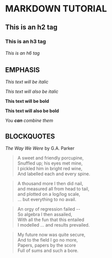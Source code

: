# MARKDOWN TUTORIAL

## This is an h2 tag

### This is an h3 tag

###### This is an h6 tag

## EMPHASIS

*This text will be italic*

_This text will also be italic_

**This text will be bold**

__This text will also be bold__

_You **can** combine them_

## BLOCKQUOTES

_The Way We Were_ by G.A. Parker

> A sweet and friendly porcupine, \
> Snuffled up; his eyes met mine, \
> I pickled him in bright red wine, \
> And labelled each and every spine.

> A thousand more I then did nail, \
> and measured all from head to tail, \
> and plotted on a log/log scale, \
> ... but everything to no avail.

> An orgy of regression failed -- \
> So algebra I then assailed, \
> With all the fun that this entailed \
> I modelled ... and results prevailed.

> My future now was quite secure, \
> And to the field I go no more, \
> Papers, papers by the score \
> Full of sums and such a bore.

